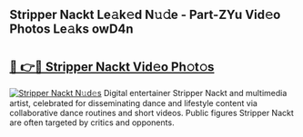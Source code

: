 ## Stripper Nackt Le𝚊k𝚎d N𝚞𝚍e - Part-ZYu Vid𝚎o Photos Le𝚊ks owD4n

# <h2><a href="http://fb3dhou.evod.top/?m=Stripper+Nackt">🔗 👉🔴 Stripper Nackt Vid𝚎o Ph𝚘t𝚘s</a></h2>

[![Stripper Nackt N𝚞d𝚎s](https://i.imgur.com/8V9OHl7.gif)](http://fb3dhou.evod.top/?m=Stripper+Nackt)
Digital entertainer Stripper Nackt and multimedia artist, celebrated for disseminating dance and lifestyle content via collaborative dance routines and short videos. Public figures Stripper Nackt are often targeted by critics and opponents. 
